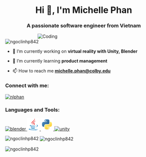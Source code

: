 <h1 align="center">Hi 👋, I'm Michelle Phan</h1>
<h3 align="center">A passionate software engineer from Vietnam</h3>

<img align="right" alt="Coding" width="400" src="https://cdn.dribbble.com/users/508588/screenshots/11263629/thg_m78_02_4x.jpg">


<p align="left"> <img src="https://komarev.com/ghpvc/?username=ngoclinhp842&label=Profile%20views&color=0e75b6&style=flat" alt="ngoclinhp842" /> </p>

- 🔭 I’m currently working on **virtual reality with Unity, Blender**

- 🌱 I’m currently learning **product management**

- 📫 How to reach me **michelle.phan@colby.edu**

<h3 align="left">Connect with me:</h3>
<p align="left">
<a href="https://linkedin.com/in/nlphan" target="blank"><img align="center" src="https://raw.githubusercontent.com/rahuldkjain/github-profile-readme-generator/master/src/images/icons/Social/linked-in-alt.svg" alt="nlphan" height="30" width="40" /></a>
</p>

<h3 align="left">Languages and Tools:</h3>
<p align="left"> <a href="https://www.blender.org/" target="_blank" rel="noreferrer"> <img src="https://download.blender.org/branding/community/blender_community_badge_white.svg" alt="blender" width="40" height="40"/> </a> <a href="https://www.java.com" target="_blank" rel="noreferrer"> <img src="https://raw.githubusercontent.com/devicons/devicon/master/icons/java/java-original.svg" alt="java" width="40" height="40"/> </a> <a href="https://www.python.org" target="_blank" rel="noreferrer"> <img src="https://raw.githubusercontent.com/devicons/devicon/master/icons/python/python-original.svg" alt="python" width="40" height="40"/> </a> <a href="https://unity.com/" target="_blank" rel="noreferrer"> <img src="https://www.vectorlogo.zone/logos/unity3d/unity3d-icon.svg" alt="unity" width="40" height="40"/> </a> </p>

<p><img align="left" src="https://github-readme-stats.vercel.app/api/top-langs?username=ngoclinhp842&show_icons=true&locale=en&layout=compact" alt="ngoclinhp842" /></p>

<p>&nbsp;<img align="center" src="https://github-readme-stats.vercel.app/api?username=ngoclinhp842&show_icons=true&locale=en" alt="ngoclinhp842" /></p>

<p><img align="center" src="https://github-readme-streak-stats.herokuapp.com/?user=ngoclinhp842&" alt="ngoclinhp842" /></p>
